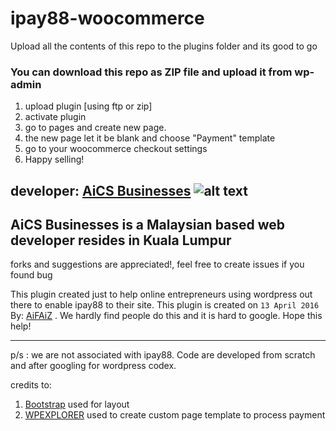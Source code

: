 # ipay88-woocommerce

Upload all the contents of this repo to the plugins folder and its good to go

### You can download this repo as ZIP file and upload it from wp-admin

1. upload plugin [using ftp or zip]
2. activate plugin
3. go to pages and create new page.
4. the new page let it be blank and choose "Payment" template
5. go to your woocommerce checkout settings
6. Happy selling!

developer: [AiCS Businesses](http://aics.my)
![alt text](http://aics.my/templates/aics/img/logo.png "AiCS Businesses")
---
AiCS Businesses is a Malaysian based web developer resides in Kuala Lumpur
---
forks and suggestions are appreciated!, feel free to create issues if you found bug


This plugin created just to help online entrepreneurs using wordpress out there to enable ipay88 to their site.
This plugin is created on `13 April 2016` By: [AiFAiZ](https://github.com/aifaiz) .
We hardly find people do this and it is hard to google. Hope this help!

---

p/s : we are not associated with ipay88. Code are developed from scratch and after googling for wordpress codex.

credits to:

1. [Bootstrap](https://getbootstrap.com) used for layout
2. [WPEXPLORER](http://www.wpexplorer.com/wordpress-page-templates-plugin) used to create custom page template to process payment